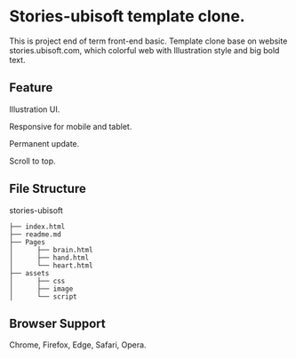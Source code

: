 # Stories-ubisoft template clone.

This is project end of term front-end basic. Template clone base on website stories.ubisoft.com, which colorful web with Illustration style and big bold text.

## Feature
Illustration UI.

Responsive for mobile and tablet.

Permanent update.

Scroll to top.

## File Structure
stories-ubisoft
```
├── index.html
├── readme.md
├── Pages
│      ├── brain.html
│      ├── hand.html
│      └── heart.html 
├── assets
│      ├── css
│      ├── image
│      └── script
```
## Browser Support
Chrome, 
Firefox, 
Edge, 
Safari, 
Opera.
